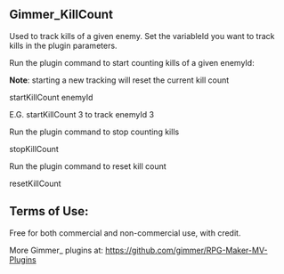 ## Gimmer_KillCount

Used to track kills of a given enemy. Set the variableId you want to track kills in the plugin parameters.

Run the plugin command to start counting kills of a given enemyId:

**Note**: starting a new tracking will reset the current kill count

startKillCount enemyId 

E.G. startKillCount 3 to track enemyId 3

Run the plugin command to stop counting kills

stopKillCount

Run the plugin command to reset kill count

resetKillCount



## Terms of Use:

Free for both commercial and non-commercial use, with credit.

More Gimmer_ plugins at: https://github.com/gimmer/RPG-Maker-MV-Plugins